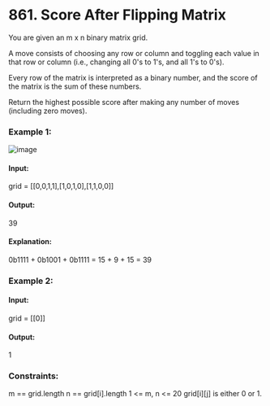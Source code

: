 # 861. Score After Flipping Matrix
You are given an m x n binary matrix grid.

A move consists of choosing any row or column and toggling each value in that row or column (i.e., changing all 0's to 1's, and all 1's to 0's).

Every row of the matrix is interpreted as a binary number, and the score of the matrix is the sum of these numbers.

Return the highest possible score after making any number of moves (including zero moves).

### Example 1:
![image](https://github.com/Shailesh93602/potd/assets/87556206/5db95df3-dba9-419a-817b-de0ec42fdda1)
#### Input: 
grid = [[0,0,1,1],[1,0,1,0],[1,1,0,0]]
#### Output:
39
#### Explanation: 
0b1111 + 0b1001 + 0b1111 = 15 + 9 + 15 = 39

### Example 2:
#### Input:
grid = [[0]]
#### Output:
1
 
### Constraints:
m == grid.length
n == grid[i].length
1 <= m, n <= 20
grid[i][j] is either 0 or 1.

